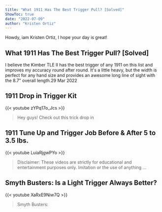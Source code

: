```yaml
---
title: "What 1911 Has The Best Trigger Pull? [Solved]"
ShowToc: true 
date: "2022-07-09"
author: "Kristen Ortiz" 
---
```


Howdy, iam Kristen Ortiz, I hope your day is great!
## What 1911 Has The Best Trigger Pull? [Solved]
I believe the Kimber TLE II has the best trigger of any 1911 on this list and improves my accuracy round after round. It's a little heavy, but the width is perfect for any hand size and provides an awesome long line of sight with the 8.7" overall length.29 Mar 2022

## 1911 Drop in Trigger Kit
{{< youtube zYPq17o_Jcs >}}
>Hey guys! Check out this trick drop in 

## 1911 Tune Up and Trigger Job Before & After 5 to 3.5 lbs.
{{< youtube LuiaRjgwPYo >}}
>Disclaimer: These videos are strictly for educational and entertainment purposes only. Imitation or the use of anything ...

## Smyth Busters: Is a Light Trigger Always Better?
{{< youtube XaRxE9Niw7Q >}}
>Smyth Busters: 

